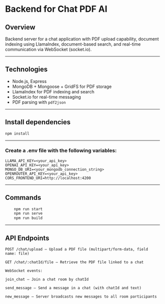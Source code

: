 # Backend for Chat PDF AI

## Overview

Backend server for a chat application with PDF upload capability, document indexing using LlamaIndex, document-based search, and real-time communication via WebSocket (socket.io).

---

## Technologies

- Node.js, Express
- MongoDB + Mongoose + GridFS for PDF storage
- LlamaIndex for PDF indexing and search
- Socket.io for real-time messaging
- PDF parsing with `pdf2json`

---

## Install dependencies

```bash
npm install
```

---

### Create a .env file with the following variables:

```
LLAMA_API_KEY=<your_api_key>
OPENAI_API_KEY=<your_api_key>
MONGO_DB_URI=<your_mongodb_connection_string>
OPENROUTER_API_KEY=<your_api_key>
CORS_FRONTEND_URI=http://localhost:4200
```
---

## Commands

```bash
    npm run start
    npm run serve
    npm run build
```

---

## API Endpoints

```
POST /chat/upload — Upload a PDF file (multipart/form-data, field name: file)

GET /chat/:chatId/file — Retrieve the PDF file linked to a chat

WebSocket events:

join_chat — Join a chat room by chatId

send_message — Send a message in a chat (with chatId and text)

new_message — Server broadcasts new messages to all room participants
```



